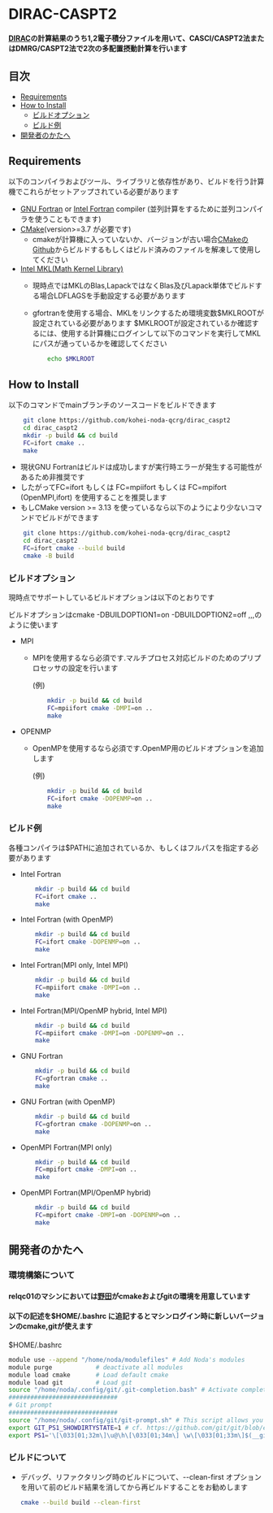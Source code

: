 # DIRAC-CASPT2

#### [DIRAC](http://diracprogram.org/doku.php)の計算結果のうち1,2電子積分ファイルを用いて、CASCI/CASPT2法またはDMRG/CASPT2法で2次の多配置摂動計算を行います

## 目次
- [Requirements](https://github.com/kohei-noda-qcrg/dirac_caspt2/tree/main#requirements)
- [How to Install](https://github.com/kohei-noda-qcrg/dirac_caspt2/tree/main#how-to-install)
  - [ビルドオプション](https://github.com/kohei-noda-qcrg/dirac_caspt2/tree/main#ビルドオプション)
  - [ビルド例](https://github.com/kohei-noda-qcrg/dirac_caspt2/tree/main#ビルド例)
- [開発者のかたへ](https://github.com/kohei-noda-qcrg/dirac_caspt2/tree/main#開発者のかたへ)

## Requirements

以下のコンパイラおよびツール、ライブラリと依存性があり、ビルドを行う計算機でこれらがセットアップされている必要があります

- [GNU Fortran](https://gcc.gnu.org/fortran/) or [Intel Fortran](https://www.intel.com/content/www/us/en/developer/tools/oneapi/fortran-compiler.html) compiler (並列計算をするために並列コンパイラを使うこともできます)
- [CMake](https://cmake.org/)(version>=3.7 が必要です)
    - cmakeが計算機に入っていないか、バージョンが古い場合[CMakeのGithub](https://github.com/Kitware/CMake/releases)からビルドするもしくはビルド済みのファイルを解凍して使用してください
- [Intel MKL(Math Kernel Library)](https://www.intel.com/content/www/us/en/develop/documentation/get-started-with-mkl-for-dpcpp/top.html)
  - 現時点ではMKLのBlas,LapackではなくBlas及びLapack単体でビルドする場合LDFLAGSを手動設定する必要があります
  - gfortranを使用する場合、MKLをリンクするため環境変数\$MKLROOTが設定されている必要があります
    \$MKLROOTが設定されているか確認するには、使用する計算機にログインして以下のコマンドを実行してMKLにパスが通っているかを確認してください

    ```sh
        echo $MKLROOT
    ```

## How to Install

以下のコマンドでmainブランチのソースコードをビルドできます

```sh
    git clone https://github.com/kohei-noda-qcrg/dirac_caspt2
    cd dirac_caspt2
    mkdir -p build && cd build
    FC=ifort cmake ..
    make
```

- 現状GNU Fortranはビルドは成功しますが実行時エラーが発生する可能性があるため非推奨です
- したがってFC=ifort もしくは FC=mpiifort もしくは FC=mpifort (OpenMPI,ifort) を使用することを推奨します
- もしCMake version >= 3.13 を使っているなら以下のようにより少ないコマンドでビルドができます

```sh
    git clone https://github.com/kohei-noda-qcrg/dirac_caspt2
    cd dirac_caspt2
    FC=ifort cmake --build build
    cmake -B build
```

### ビルドオプション

現時点でサポートしているビルドオプションは以下のとおりです

ビルドオプションはcmake -DBUILDOPTION1=on -DBUILDOPTION2=off ,,,のように使います

- MPI
    - MPIを使用するなら必須です.マルチプロセス対応ビルドのためのプリプロセッサの設定を行います
    
        (例)
        ```sh
            mkdir -p build && cd build
            FC=mpiifort cmake -DMPI=on ..
            make
        ```
- OPENMP
    - OpenMPを使用するなら必須です.OpenMP用のビルドオプションを追加します

        (例)
        ```sh
            mkdir -p build && cd build
            FC=ifort cmake -DOPENMP=on ..
            make
        ```
### ビルド例

各種コンパイラは\$PATHに追加されているか、もしくはフルパスを指定する必要があります

- Intel Fortran

    ```sh
        mkdir -p build && cd build
        FC=ifort cmake ..
        make
    ```

- Intel Fortran (with OpenMP)

    ```sh
        mkdir -p build && cd build
        FC=ifort cmake -DOPENMP=on ..
        make
    ```

- Intel Fortran(MPI only, Intel MPI)

    ```sh
        mkdir -p build && cd build
        FC=mpiifort cmake -DMPI=on ..
        make
    ```

- Intel Fortran(MPI/OpenMP hybrid, Intel MPI)

    ```sh
        mkdir -p build && cd build
        FC=mpiifort cmake -DMPI=on -DOPENMP=on ..
        make
    ```

- GNU Fortran

    ```sh
        mkdir -p build && cd build
        FC=gfortran cmake ..
        make
    ```

- GNU Fortran (with OpenMP)

    ```sh
        mkdir -p build && cd build
        FC=gfortran cmake -DOPENMP=on ..
        make
    ```

- OpenMPI Fortran(MPI only)

    ```sh
        mkdir -p build && cd build
        FC=mpifort cmake -DMPI=on ..
        make
    ```

- OpenMPI Fortran(MPI/OpenMP hybrid)

    ```sh
        mkdir -p build && cd build
        FC=mpifort cmake -DMPI=on -DOPENMP=on ..
        make
    ```

## 開発者のかたへ

### 環境構築について

#### relqc01のマシンにおいては[野田](https://github.com/kohei-noda-qcrg)がcmakeおよびgitの環境を用意しています
#### 以下の記述を\$HOME/.bashrc に追記するとマシンログイン時に新しいバージョンのcmake,gitが使えます

\$HOME/.bashrc
```bash
module use --append "/home/noda/modulefiles" # Add Noda's modules
module purge            # deactivate all modules
module load cmake       # Load default cmake
module load git         # Load git
source "/home/noda/.config/git/.git-completion.bash" # Activate completions of the git command
##############################
# Git prompt
##############################
source "/home/noda/.config/git/git-prompt.sh" # This script allows you to see repository status in your prompt
export GIT_PS1_SHOWDIRTYSTATE=1 # cf. https://github.com/git/git/blob/e8005e4871f130c4e402ddca2032c111252f070a/contrib/completion/git-prompt.sh#L38-L42
export PS1='\[\033[01;32m\]\u@\h\[\033[01;34m\] \w\[\033[01;33m\]$(__git_ps1)\[\033[01;34m\] \$\[\033[00m\] ' # Change the prompt of your shell
```

### ビルドについて 
- デバッグ、リファクタリング時のビルドについて、--clean-first オプションを用いて前のビルド結果を消してから再ビルドすることをお勧めします

  ```sh
  cmake --build build --clean-first
  ```
